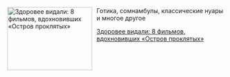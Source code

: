 <!--2025-08-04 14:05:17-->
<div class="yb">
  <div class="rss kino_teatr"><a href="https://www.kino-teatr.ru/blog/y2025/8-4/1563/" title="Здоровее видали: 8 фильмов, вдохновивших «Остров проклятых»"><img src="https://www.kino-teatr.ru/blog/3/6/1563/poster.jpg" width="196" height="147" align="left" hspace="5" style="margin: 0px 10px 0px 5px" alt="Здоровее видали: 8 фильмов, вдохновивших «Остров проклятых»"/></a>Готика, сомнамбулы, классические нуары и многое другое <p class="titl"><a href="https://www.kino-teatr.ru/blog/y2025/8-4/1563/">Здоровее видали: 8 фильмов, вдохновивших «Остров проклятых»</a></p></div>
</div>
